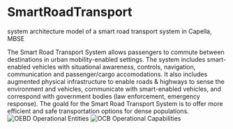 # SmartRoadTransport
system architecture model of a smart road transport system in Capella, MBSE

The Smart Road Transport System allows passengers to commute between destinations in urban mobility-enabled settings. The system includes smart-enabled vehicles with situational awareness, controls, navigation, communication and passenger/cargo accomodations. It also includes augmented physical infrastructure to enable roads & highways to sense the environment and vehicles, communicate with smart-enabled vehicles, and correspond with government bodies (law enforcement, emergency response). 
The goald for the Smart Road Transport System is to offer more efficient and safe transportation options for dense populations. 
![OEBD  Operational Entities](https://github.com/bff89/SmartRoadTransport/assets/161901289/90974008-6160-46c0-bed1-237a6dcafb24)
![OCB  Operational Capabilities](https://github.com/bff89/SmartRoadTransport/assets/161901289/d4538fcb-c4b5-42dc-93f2-10c869d0f5f7)
